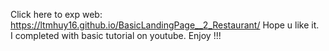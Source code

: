 Click here to exp web: https://ltmhuy16.github.io/BasicLandingPage__2_Restaurant/ 
Hope u like it.   
I completed with basic tutorial on youtube. Enjoy !!!
